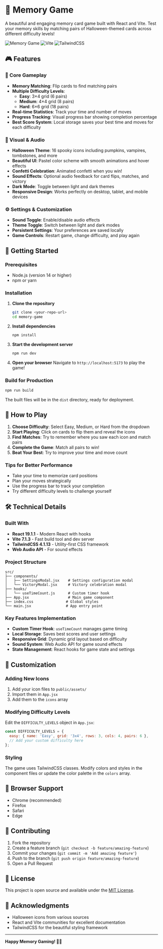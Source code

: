 # 🧠 Memory Game

A beautiful and engaging memory card game built with React and Vite. Test your memory skills by matching pairs of Halloween-themed cards across different difficulty levels!

![Memory Game](https://img.shields.io/badge/React-19.1.1-blue) ![Vite](https://img.shields.io/badge/Vite-7.1.3-purple) ![TailwindCSS](https://img.shields.io/badge/TailwindCSS-4.1.13-cyan)

## 🎮 Features

### 🎯 Core Gameplay
- **Memory Matching**: Flip cards to find matching pairs
- **Multiple Difficulty Levels**:
  - **Easy**: 3×4 grid (6 pairs)
  - **Medium**: 4×4 grid (8 pairs) 
  - **Hard**: 6×6 grid (18 pairs)
- **Real-time Statistics**: Track your time and number of moves
- **Progress Tracking**: Visual progress bar showing completion percentage
- **Best Score System**: Local storage saves your best time and moves for each difficulty

### 🎨 Visual & Audio
- **Halloween Theme**: 16 spooky icons including pumpkins, vampires, tombstones, and more
- **Beautiful UI**: Pastel color scheme with smooth animations and hover effects
- **Confetti Celebration**: Animated confetti when you win!
- **Sound Effects**: Optional audio feedback for card flips, matches, and victory
- **Dark Mode**: Toggle between light and dark themes
- **Responsive Design**: Works perfectly on desktop, tablet, and mobile devices

### ⚙️ Settings & Customization
- **Sound Toggle**: Enable/disable audio effects
- **Theme Toggle**: Switch between light and dark modes
- **Persistent Settings**: Your preferences are saved locally
- **Game Controls**: Restart game, change difficulty, and play again

## 🚀 Getting Started

### Prerequisites
- Node.js (version 14 or higher)
- npm or yarn

### Installation

1. **Clone the repository**
   ```bash
   git clone <your-repo-url>
   cd memory-game
   ```

2. **Install dependencies**
   ```bash
   npm install
   ```

3. **Start the development server**
   ```bash
   npm run dev
   ```

4. **Open your browser**
   Navigate to `http://localhost:5173` to play the game!

### Build for Production

```bash
npm run build
```

The built files will be in the `dist` directory, ready for deployment.

## 🎯 How to Play

1. **Choose Difficulty**: Select Easy, Medium, or Hard from the dropdown
2. **Start Playing**: Click on cards to flip them and reveal the icons
3. **Find Matches**: Try to remember where you saw each icon and match pairs
4. **Complete the Game**: Match all pairs to win!
5. **Beat Your Best**: Try to improve your time and move count

### Tips for Better Performance
- Take your time to memorize card positions
- Plan your moves strategically
- Use the progress bar to track your completion
- Try different difficulty levels to challenge yourself

## 🛠️ Technical Details

### Built With
- **React 19.1.1** - Modern React with hooks
- **Vite 7.1.3** - Fast build tool and dev server
- **TailwindCSS 4.1.13** - Utility-first CSS framework
- **Web Audio API** - For sound effects

### Project Structure
```
src/
├── components/
│   ├── SettingsModal.jsx    # Settings configuration modal
│   └── VictoryModal.jsx     # Victory celebration modal
├── hooks/
│   └── useTimeCount.js      # Custom timer hook
├── App.jsx                  # Main game component
├── index.css               # Global styles
└── main.jsx                # App entry point
```

### Key Features Implementation
- **Custom Timer Hook**: `useTimeCount` manages game timing
- **Local Storage**: Saves best scores and user settings
- **Responsive Grid**: Dynamic grid layout based on difficulty
- **Sound System**: Web Audio API for game sound effects
- **State Management**: React hooks for game state and settings

## 🎨 Customization

### Adding New Icons
1. Add your icon files to `public/assets/`
2. Import them in `App.jsx`
3. Add them to the `icons` array

### Modifying Difficulty Levels
Edit the `DIFFICULTY_LEVELS` object in `App.jsx`:
```javascript
const DIFFICULTY_LEVELS = {
  easy: { name: 'Easy', grid: '3x4', rows: 3, cols: 4, pairs: 6 },
  // Add your custom difficulty here
};
```

### Styling
The game uses TailwindCSS classes. Modify colors and styles in the component files or update the color palette in the `colors` array.

## 📱 Browser Support

- Chrome (recommended)
- Firefox
- Safari
- Edge

## 🤝 Contributing

1. Fork the repository
2. Create a feature branch (`git checkout -b feature/amazing-feature`)
3. Commit your changes (`git commit -m 'Add amazing feature'`)
4. Push to the branch (`git push origin feature/amazing-feature`)
5. Open a Pull Request

## 📄 License

This project is open source and available under the [MIT License](LICENSE).

## 🎉 Acknowledgments

- Halloween icons from various sources
- React and Vite communities for excellent documentation
- TailwindCSS for the beautiful styling framework

---

**Happy Memory Gaming! 🎃👻**
